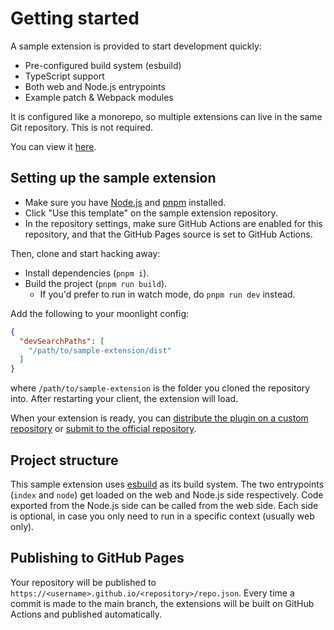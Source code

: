 # Getting started

A sample extension is provided to start development quickly:

- Pre-configured build system (esbuild)
- TypeScript support
- Both web and Node.js entrypoints
- Example patch & Webpack modules

It is configured like a monorepo, so multiple extensions can live in the same Git repository. This is not required.

You can view it [here](https://github.com/moonlight-mod/sample-extension).

## Setting up the sample extension

- Make sure you have [Node.js](https://nodejs.org/en) and [pnpm](https://pnpm.io) installed.
- Click "Use this template" on the sample extension repository.
- In the repository settings, make sure GitHub Actions are enabled for this repository, and that the GitHub Pages source is set to GitHub Actions.

Then, clone and start hacking away:

- Install dependencies (`pnpm i`).
- Build the project (`pnpm run build`).
  - If you'd prefer to run in watch mode, do `pnpm run dev` instead.

Add the following to your moonlight config:

```json
{
  "devSearchPaths": [
    "/path/to/sample-extension/dist"
  ]
}
```

where `/path/to/sample-extension` is the folder you cloned the repository into. After restarting your client, the extension will load.

When your extension is ready, you can [distribute the plugin on a custom repository](#publishing-to-github-pages) or [submit to the official repository](/docs/ext-dev/official-repository).

## Project structure

This sample extension uses [esbuild](https://esbuild.github.io) as its build system. The two entrypoints (`index` and `node`) get loaded on the web and Node.js side respectively. Code exported from the Node.js side can be called from the web side. Each side is optional, in case you only need to run in a specific context (usually web only).

## Publishing to GitHub Pages

Your repository will be published to `https://<username>.github.io/<repository>/repo.json`. Every time a commit is made to the main branch, the extensions will be built on GitHub Actions and published automatically.
